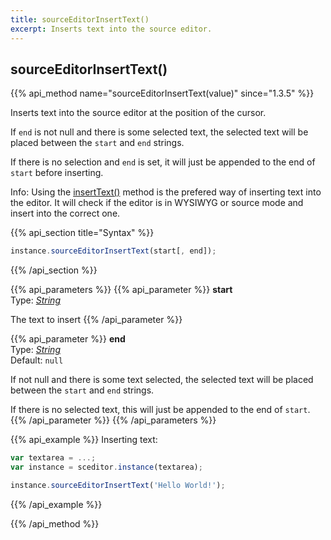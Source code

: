 ```yaml
---
title: sourceEditorInsertText()
excerpt: Inserts text into the source editor.
---
```

## sourceEditorInsertText()

{{% api_method name="sourceEditorInsertText(value)" since="1.3.5" %}}

Inserts text into the source editor at the position of the cursor.

If `end` is not null and there is some selected text, the selected text will be placed between the `start` and `end` strings.

If there is no selection and `end` is set, it will just be appended to the end of `start` before inserting.

<span class="Label Label--info">Info:</span> Using the [insertText()](/api/sceditor/insertText/) method is the prefered way of inserting text into the editor. It will check if the editor is in WYSIWYG or source mode and insert into the correct one.


{{% api_section title="Syntax" %}}
```js
instance.sourceEditorInsertText(start[, end]);
```
{{% /api_section %}}


{{% api_parameters %}}
{{% api_parameter %}}
**start**  
Type: *[String](/api/types/#string)*

The text to insert
{{% /api_parameter %}}

{{% api_parameter %}}
**end**  
Type: *[String](/api/types/#string)*  
Default: `null`

If not null and there is some text selected, the selected text will be placed between the `start` and `end` strings.

If there is no selected text, this will just be appended to the end of `start`.
{{% /api_parameter %}}
{{% /api_parameters %}}


{{% api_example %}}
Inserting text:

```js
var textarea = ...;
var instance = sceditor.instance(textarea);

instance.sourceEditorInsertText('Hello World!');
```
{{% /api_example %}}

{{% /api_method %}}